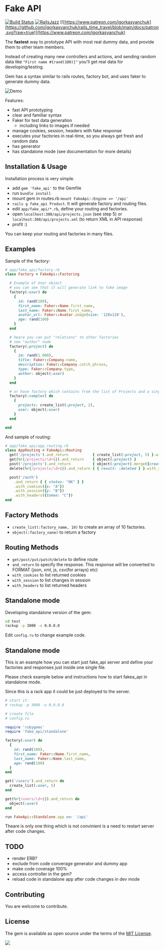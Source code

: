 # Fake API

[![Build Status](https://travis-ci.org/igorkasyanchuk/fake_api.svg?branch=master)](https://travis-ci.org/igorkasyanchuk/fake_api)
[![RailsJazz](https://github.com/igorkasyanchuk/rails_time_travel/blob/main/docs/my_other.svg?raw=true)](https://www.railsjazz.com)
[![https://www.patreon.com/igorkasyanchuk](https://github.com/igorkasyanchuk/rails_time_travel/blob/main/docs/patron.svg?raw=true)](https://www.patreon.com/igorkasyanchuk)

The **fastest** way to prototype API with most real dummy data, and provide them to other team members.

Instead of creating many new controllers and actions, and sending random data like `"First name #{rand(100)}"` you'll get real data for developing/testing.

Gem has a syntax similar to rails routes, factory bot, and uses faker to generate dummy data.

![Demo](/docs/fake_api_demo.gif)

Features:

* fast API prototyping
* clear and familiar syntax
* Faker for test data generation
  * including links to images if needed
* manage cookies, session, headers with fake response
* executes your factories in real-time, so you always get fresh and random data
* has generator
* has standalone mode (see documentation for more details)

## Installation & Usage

Installation process is very simple.

- add `gem 'fake_api'` to the Gemfile
- run `bundle install`
- mount gem in routes.rb `mount FakeApi::Engine => '/api'`
- `rails g fake_api Product`. It will generate factory and routing files.
- edit `app/fake_api/*.rb`, define your routing and factories.
- open `localhost:300/api/projects.json` (see step 5) or `localhost:300/api/projects.xml` (to return XML in API response)
- profit :)

You can keep your routing and factories in many files.

## Examples

Sample of the factory:

```ruby
# app/fake_api/factory.rb
class Factory < FakeApi::Factoring

  # Example of User object
  # you can see that it will generate link to fake image
  factory(:user) do
    {
      id: rand(100),
      first_name: Faker::Name.first_name,
      last_name: Faker::Name.first_name,
      avatar_url: Faker::Avatar.image(size: '128x128'),
      age: rand(100)
    }
  end

  # heare you can put "relations" to other factories
  # see "author" node
  factory(:project) do
    {
      id: rand(1_000),
      title: Faker::Company.name,
      description: Faker::Company.catch_phrase,
      type: Faker::Company.type,
      author: object(:user)
    }
  end

  # or have factory which contains from the list of Projects and a single user
  factory(:complex) do
    {
      projects: create_list(:project, 2),
      user: object(:user)
    }
  end

end
```

And sample of routing:

```ruby
# app/fake_api/app_routing.rb
class AppRouting < FakeApi::Routing
  get('/projects').and_return           { create_list(:project, 5) }.with_status(202).with_headers({TOKEN: "SECRET"})
  get(%r{/projects/\d+$}).and_return    { object(:project) }
  post('/projects').and_return          { object(:project).merge({created: 'ok'}) }
  delete(%r{/projects/\d+$}).and_return { { result: :deleted } }.with_status(333)

  post('/auth')
    .and_return { { status: "OK" } }
    .with_cookies({x: "A"})
    .with_session({y: "B"})
    .with_headers({token: "C"})
end
```

## Factory Methods

- `create_list(:factory_name, 10)` to create an array of 10 factories.
- `object(:factory_nane)` to return a factory

## Routing Methods

- `get/post/put/patch/delete` to define route
- `and_return` to specify the response. This response will be converted to FORMAT (json, xml, js, csv(for arrays) etc)
- `with_cookies` to list returned cookies
- `with_session` to list changes in session
- `with_headers` to list returned headers

## Standalone mode

Developing standalone version of the gem:

```bash
cd test
rackup -p 3000 -o 0.0.0.0
```

Edit `config.ru` to change example code.

## Standalone mode

This is an example how you can start just fake_api server and define your factories and responses just inside one single file.

Please check example below and instructions how to start fakea_api in standalone mode.

Since this is a rack app it could be just deployed to the server.

```ruby
# start it:
# rackup -p 3000 -o 0.0.0.0

# create file
# config.ru

require 'rubygems'
require 'fake_api/standalone'

factory(:user) do
  {
    id: rand(100),
    first_name: Faker::Name.first_name,
    last_name: Faker::Name.last_name,
    age: rand(100)
  }
end

get('/users').and_return do
  create_list(:user, 5)
end

get(%r{/users/\d+$}).and_return do
  object(:user)
end

run FakeApi::Standalone.app on: '/api'
```

Theare is only one thing which is not convinient is a need to restart server after code changes.

## TODO

- render ERB?
- exclude from code converage generator and dummy app
- make code coverage 100%
- access controller in the gem?
- reload code in standalone app after code changes in dev mode

## Contributing

You are welcome to contribute.

## License

The gem is available as open source under the terms of the [MIT License](https://opensource.org/licenses/MIT).

[<img src="https://github.com/igorkasyanchuk/rails_time_travel/blob/main/docs/more_gems.png?raw=true"
/>](https://www.railsjazz.com/)
